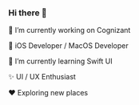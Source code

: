 ### Hi there 👋


🔭 I’m currently working on Cognizant

📱 iOS Developer / MacOS Developer

🌱 I’m currently learning Swift UI

✨ UI / UX Enthusiast

♥️ Exploring new places

<!--
<img src="https://github-readme-stats.vercel.app/api?username=kpkcool&&show_icons=true&title_color=ffffff&icon_color=bb2acf&text_color=daf7dc&bg_color=151515">
-->
